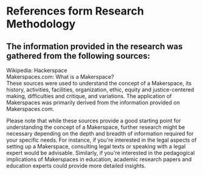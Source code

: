 # References form Research Methodology
## The information provided in the research was gathered from the following sources:  

Wikipedia: Hackerspace  
Makerspaces.com: What is a Makerspace?  
These sources were used to understand the concept of a Makerspace, its history, activities, facilities, organization, ethic, equity and justice-centered making, difficulties and critique, and variations. The application of Makerspaces was primarily derived from the information provided on Makerspaces.com.  

Please note that while these sources provide a good starting point for understanding the concept of a Makerspace, further research might be necessary depending on the depth and breadth of information required for your specific needs. For instance, if you're interested in the legal aspects of setting up a Makerspace, consulting legal texts or speaking with a legal expert would be advisable. Similarly, if you're interested in the pedagogical implications of Makerspaces in education, academic research papers and education experts could provide more detailed insights.  
